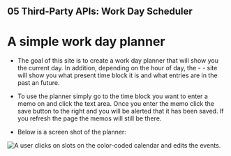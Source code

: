 ## 05 Third-Party APIs: Work Day Scheduler

# A simple work day planner

- The goal of this site is to create a work day planner that will show you the current day. In addition, depending on the hour of day, the - - site will show you what present time block it is and what entries are in the past an future.

- To use the planner simply go to the time block you want to enter a memo on and click the text area. Once you enter the memo click the save button to the right and you will be alerted that it has been saved. If you refresh the page the memos will still be there.

- Below is a screen shot of the planner:

![A user clicks on slots on the color-coded calendar and edits the events.](./Assets/)
